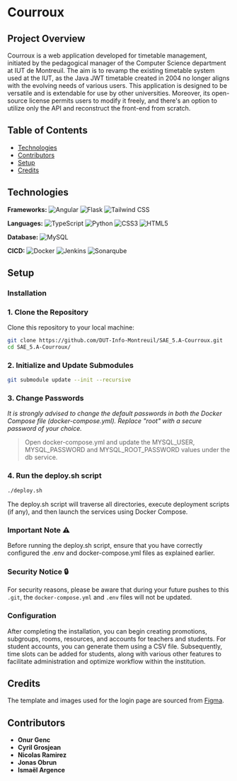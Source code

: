 # Courroux

## Project Overview

Courroux is a web application developed for timetable management, initiated by the pedagogical manager of the Computer Science department at IUT de Montreuil. The aim is to revamp the existing timetable system used at the IUT, as the Java JWT timetable created in 2004 no longer aligns with the evolving needs of various users. This application is designed to be versatile and is extendable for use by other universities. Moreover, its open-source license permits users to modify it freely, and there's an option to utilize only the API and reconstruct the front-end from scratch.

## Table of Contents

- [Technologies](#technologies)
- [Contributors](#contributors)
- [Setup](#setup)
- [Credits](#credits)

## Technologies
**Frameworks:**
![Angular](https://img.shields.io/badge/Angular-DD0031?style=for-the-badge&logo=angular&logoColor=white)
![Flask](https://img.shields.io/badge/Flask-000000?style=for-the-badge&logo=flask&logoColor=white)
![Tailwind CSS](https://img.shields.io/badge/Tailwind_CSS-38B2AC?style=for-the-badge&logo=tailwind-css&logoColor=white)

**Languages:**
![TypeScript](https://img.shields.io/badge/TypeScript-007ACC?style=for-the-badge&logo=typescript&logoColor=white)
![Python](https://img.shields.io/badge/Python-FFD43B?style=for-the-badge&logo=python&logoColor=blue)
![CSS3](https://img.shields.io/badge/CSS3-1572B6?style=for-the-badge&logo=css3&logoColor=white)
![HTML5](https://img.shields.io/badge/HTML5-E34F26?style=for-the-badge&logo=html5&logoColor=white)

**Database:**
![MySQL](https://img.shields.io/badge/MySQL-005C84?style=for-the-badge&logo=mysql&logoColor=white)

**CICD:**
![Docker](https://img.shields.io/badge/Docker-2CA5E0?style=for-the-badge&logo=docker&logoColor=white)
![Jenkins](https://img.shields.io/badge/Jenkins-D24939?style=for-the-badge&logo=Jenkins&logoColor=white)
![Sonarqube](https://img.shields.io/badge/Sonarqube-5190cf?style=for-the-badge&logo=sonarqube&logoColor=white)

## Setup
### Installation

### 1. Clone the Repository

Clone this repository to your local machine:

```bash
git clone https://github.com/DUT-Info-Montreuil/SAE_5.A-Courroux.git
cd SAE_5.A-Courroux/
```

### 2. Initialize and Update Submodules

```bash
git submodule update --init --recursive
```

### 3. Change Passwords

*It is strongly advised to change the default passwords in both the Docker Compose file (docker-compose.yml). Replace "root" with a secure password of your choice.*

 > 
> Open docker-compose.yml and update the MYSQL_USER, MYSQL_PASSWORD and MYSQL_ROOT_PASSWORD values under the db service.
 > 

### 4. Run the deploy.sh script
```bash
./deploy.sh
```

The deploy.sh script will traverse all directories, execute deployment scripts (if any), and then launch the services using Docker Compose.

### Important Note :warning:
Before running the deploy.sh script, ensure that you have correctly configured the .env and docker-compose.yml files as explained earlier.

### Security Notice :lock:

For security reasons, please be aware that during your future pushes to this `.git`, the `docker-compose.yml` and `.env` files will not be updated.

### Configuration

After completing the installation, you can begin creating promotions, subgroups, rooms, resources, and accounts for teachers and students. For student accounts, you can generate them using a CSV file. Subsequently, time slots can be added for students, along with various other features to facilitate administration and optimize workflow within the institution.

## Credits
The template and images used for the login page are sourced from [Figma](https://www.figma.com/community/file/1288813236193744337).

## Contributors
- **Onur Genc**
- **Cyril Grosjean**
- **Nicolas Ramirez**
- **Jonas Obrun**
- **Ismaël Argence**
